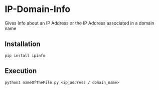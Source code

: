 # IP-Domain-Info
Gives Info about an IP Address or the IP Address associated in a domain name

## Installation
```pip install ipinfo```

## Execution
```python3 nameOfTheFile.py <ip_address / domain_name>```
